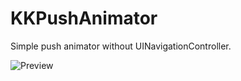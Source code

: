 # KKPushAnimator
Simple push animator without UINavigationController.

![Preview](http://f.st-hatena.com/images/fotolife/k/kitoko552/20150622/20150622202413.gif)

